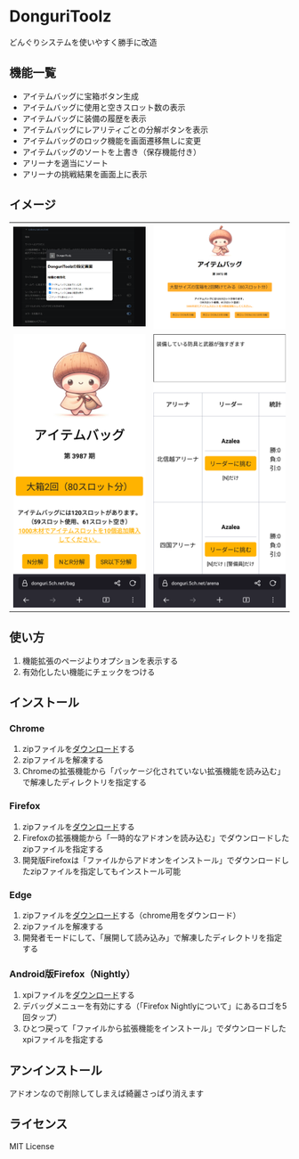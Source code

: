 # DonguriToolz
どんぐりシステムを使いやすく勝手に改造

## 機能一覧
- アイテムバッグに宝箱ボタン生成
- アイテムバッグに使用と空きスロット数の表示
- アイテムバッグに装備の履歴を表示
- アイテムバッグにレアリティごとの分解ボタンを表示
- アイテムバッグのロック機能を画面遷移無しに変更
- アイテムバッグのソートを上書き（保存機能付き）
- アリーナを適当にソート
- アリーナの挑戦結果を画面上に表示

## イメージ
<table>
<tr>
<td><img src="doc/images/options.png" width="240px" title="v0.5.0のオプション画面">
<td><img src="doc/images/v0.8_bag.png" width="240px" title="v0.8.0のアイテムバッグ画面">
</tr><tr>
<td><img src="doc/images/v0.9_a_bag.png" width="240px" title="v0.9.0のAndroid版アイテムバッグ画面">
<td><img src="doc/images/v0.9_a_arena.png" width="240px" title="v0.9.0のAndroid版アリーナ画面">
</tr>
</table>

## 使い方
1. 機能拡張のページよりオプションを表示する
2. 有効化したい機能にチェックをつける

## インストール
### Chrome
1. zipファイルを[ダウンロード](https://github.com/makoto-san-study/DonguriToolz/releases)する
2. zipファイルを解凍する
3. Chromeの拡張機能から「パッケージ化されていない拡張機能を読み込む」で解凍したディレクトリを指定する
### Firefox
1. zipファイルを[ダウンロード](https://github.com/makoto-san-study/DonguriToolz/releases)する
2. Firefoxの拡張機能から「一時的なアドオンを読み込む」でダウンロードしたzipファイルを指定する
3. 開発版Firefoxは「ファイルからアドオンをインストール」でダウンロードしたzipファイルを指定してもインストール可能
### Edge
1. zipファイルを[ダウンロード](https://github.com/makoto-san-study/DonguriToolz/releases)する（chrome用をダウンロード）
2. zipファイルを解凍する
3. 開発者モードにして、「展開して読み込み」で解凍したディレクトリを指定する
### Android版Firefox（Nightly）
1. xpiファイルを[ダウンロード](https://github.com/makoto-san-study/DonguriToolz/releases)する
2. デバッグメニューを有効にする（「Firefox Nightlyについて」にあるロゴを5回タップ）
3. ひとつ戻って「ファイルから拡張機能をインストール」でダウンロードしたxpiファイルを指定する

## アンインストール
アドオンなので削除してしまえば綺麗さっぱり消えます

## ライセンス
MIT License

